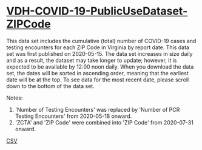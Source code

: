# [VDH-COVID-19-PublicUseDataset-ZIPCode](https://data.virginia.gov/Government/VDH-COVID-19-PublicUseDataset-ZIPCode/8bkr-zfqv)  

This data set includes the cumulative (total) number of COVID-19 cases and testing encounters for each ZIP Code in Virginia by report date. This data set was first published on 2020-05-15. The data set increases in size daily and as a result, the dataset may take longer to update; however, it is expected to be available by 12:00 noon daily. When you download the data set, the dates will be sorted in ascending order, meaning that the earliest date will be at the top. To see data for the most recent date, please scroll down to the bottom of the data set.

Notes:
1. 'Number of Testing Encounters' was replaced by 'Number of PCR Testing Encounters' from 2020-05-18 onward.
2. 'ZCTA' and 'ZIP Code' were combined into 'ZIP Code' from 2020-07-31 onward.  

[CSV](https://data.virginia.gov/api/views/8bkr-zfqv/rows.csv?accessType=DOWNLOAD)  